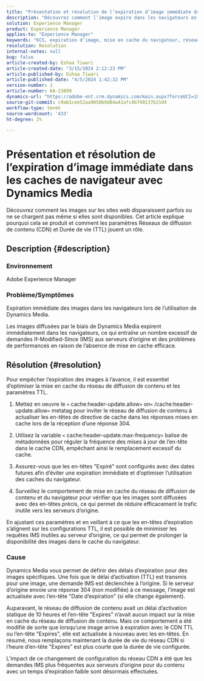 ```yaml
---
title: "Présentation et résolution de l’expiration d’image immédiate dans les caches de navigateur avec Dynamics Media"
description: "Découvrez comment l’image expire dans les navigateurs en raison des paramètres CDN et TTL, ce qui a un impact sur l’actualisation du cache et les processus de revalidation du navigateur."
solution: Experience Manager
product: Experience Manager
applies-to: "Experience Manager"
keywords: "KCS, expiration d’image, mise en cache du navigateur, réseau de diffusion de contenu, demandes IMS, contrôle du cache, serveurs Edge, réponse HTTP 304, mise à jour du cache, réseau de diffusion de contenu Adobe Scene7"
resolution: Resolution
internal-notes: null
bug: false
article-created-by: Eshaa Tiwari
article-created-date: "3/15/2024 2:12:23 PM"
article-published-by: Eshaa Tiwari
article-published-date: "4/5/2024 1:42:32 PM"
version-number: 1
article-number: KA-23899
dynamics-url: "https://adobe-ent.crm.dynamics.com/main.aspx?forceUCI=1&pagetype=entityrecord&etn=knowledgearticle&id=a4977006-d6e2-ee11-904c-6045bd03c412"
source-git-commit: c9ab1cee52aa9050b9d84a41afc4b749137b21d4
workflow-type: tm+mt
source-wordcount: '433'
ht-degree: 1%

---
```


# Présentation et résolution de l’expiration d’image immédiate dans les caches de navigateur avec Dynamics Media


Découvrez comment les images sur les sites web disparaissent parfois ou ne se chargent pas même si elles sont disponibles. Cet article explique pourquoi cela se produit et comment les paramètres Réseaux de diffusion de contenu (CDN) et Durée de vie (TTL) jouent un rôle.

## Description {#description}


### Environnement

Adobe Experience Manager

### Problème/Symptômes

Expiration immédiate des images dans les navigateurs lors de l’utilisation de Dynamics Media.

Les images diffusées par le biais de Dynamics Media expirent immédiatement dans les navigateurs, ce qui entraîne un nombre excessif de demandes If-Modified-Since (IMS) aux serveurs d’origine et des problèmes de performances en raison de l’absence de mise en cache efficace.


## Résolution {#resolution}


Pour empêcher l’expiration des images à l’avance, il est essentiel d’optimiser la mise en cache du réseau de diffusion de contenu et les paramètres TTL.

1. Mettez en oeuvre le `<` cache:header-update.allow`>` on`<` /cache:header-update.allow`>`  metatag pour inviter le réseau de diffusion de contenu à actualiser les en-têtes de directive de cache dans les réponses mises en cache lors de la réception d’une réponse 304. 


2. Utilisez la variable `<` cache:header-update.max-frequency`>`  balise de métadonnées pour réguler la fréquence des mises à jour de l’en-tête dans le cache CDN, empêchant ainsi le remplacement excessif du cache. 


3. Assurez-vous que les en-têtes &quot;Expiré&quot; sont configurés avec des dates futures afin d’éviter une expiration immédiate et d’optimiser l’utilisation des caches du navigateur.


4. Surveillez le comportement de mise en cache du réseau de diffusion de contenu et du navigateur pour vérifier que les images sont diffusées avec des en-têtes précis, ce qui permet de réduire efficacement le trafic inutile vers les serveurs d’origine.


En ajustant ces paramètres et en veillant à ce que les en-têtes d’expiration s’alignent sur les configurations TTL, il est possible de minimiser les requêtes IMS inutiles au serveur d’origine, ce qui permet de prolonger la disponibilité des images dans le cache du navigateur.

### Cause

Dynamics Media vous permet de définir des délais d’expiration pour des images spécifiques. Une fois que le délai d’activation (TTL) est transmis pour une image, une demande IMS est déclenchée à l’origine. Si le serveur d’origine envoie une réponse 304 (non modifiée) à ce message, l’image est actualisée avec l’en-tête &quot;Date d’expiration&quot; (si elle change également).

Auparavant, le réseau de diffusion de contenu avait un délai d’activation statique de 10 heures et l’en-tête &quot;Expires&quot; n’avait aucun impact sur la mise en cache du réseau de diffusion de contenu. Mais ce comportement a été modifié de sorte que lorsqu’une image arrive à expiration avec le CDN TTL ou l’en-tête &quot;Expires&quot;, elle est actualisée à nouveau avec les en-têtes. En résumé, nous remplaçons maintenant la durée de vie du réseau CDN si l’heure d’en-tête &quot;Expires&quot; est plus courte que la durée de vie configurée.

L’impact de ce changement de configuration du réseau CDN a été que les demandes IMS plus fréquentes aux serveurs d’origine pour du contenu avec un temps d’expiration faible sont désormais effectuées.
